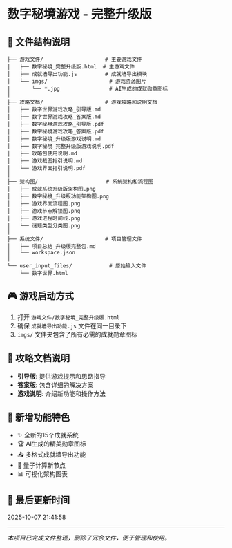 # 数字秘境游戏 - 完整升级版

## 📁 文件结构说明

```
├── 游戏文件/                    # 主要游戏文件
│   ├── 数字秘境_完整升级版.html  # 主游戏文件
│   ├── 成就墙导出功能.js         # 成就墙导出模块
│   └── imgs/                    # 游戏资源图片
│       └── *.jpg                # AI生成的成就勋章图标
│
├── 攻略文档/                    # 游戏攻略和说明文档
│   ├── 数字世界游戏攻略_引导版.md
│   ├── 数字世界游戏攻略_答案版.md
│   ├── 数字秘境游戏攻略_引导版.pdf
│   ├── 数字秘境游戏攻略_答案版.pdf
│   ├── 数字秘境_升级版游戏说明.md
│   ├── 数字秘境_完整升级版游戏说明.pdf
│   ├── 攻略包使用说明.md
│   ├── 游戏截图指引说明.md
│   └── 游戏界面指引说明.pdf
│
├── 架构图/                      # 系统架构和流程图
│   ├── 成就系统升级版架构图.png
│   ├── 数字秘境_升级版功能架构图.png
│   ├── 游戏界面流程图.png
│   ├── 游戏节点解锁图.png
│   ├── 游戏进程时间线.png
│   └── 谜题类型分类图.png
│
├── 系统文件/                    # 项目管理文件
│   ├── 项目总结_升级版完整包.md
│   └── workspace.json
│
└── user_input_files/            # 原始输入文件
    └── 数字世界.html
```

## 🎮 游戏启动方式

1. 打开 `游戏文件/数字秘境_完整升级版.html`
2. 确保 `成就墙导出功能.js` 文件在同一目录下
3. `imgs/` 文件夹包含了所有必需的成就勋章图标

## 📖 攻略文档说明

- **引导版**: 提供游戏提示和思路指导
- **答案版**: 包含详细的解决方案
- **游戏说明**: 介绍新功能和操作方法

## 🎨 新增功能特色

- ✨ 全新的15个成就系统
- 🏆 AI生成的精美勋章图标
- 📤 多格式成就墙导出功能
- 🎯 量子计算新节点
- 📊 可视化架构图表

## 📅 最后更新时间

2025-10-07 21:41:58

---
*本项目已完成文件整理，删除了冗余文件，便于管理和使用。*